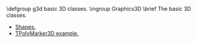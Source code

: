 \defgroup g3d basic 3D classes.
\ingroup Graphics3D
\brief The basic 3D classes.

  - [Shapes.](tutorials/geom/shapes.C.html)
  - [TPolyMarker3D example.](tutorials/graphics/tornado.C.html)
